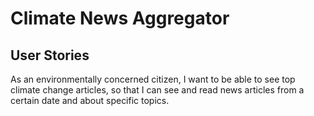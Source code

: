 # Climate News Aggregator

## User Stories

As an environmentally concerned citizen, I want to be able to see top climate change articles, so that I can see and read news articles from a certain date and about specific topics.